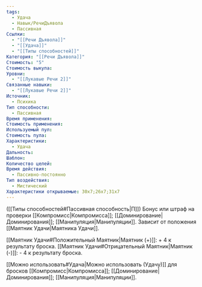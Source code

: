 ```yaml
---
tags:
  - Удача
  - Навык/РечиДъявола
  - Пассивная
Ссылки:
  - "[[Речи Дъявола]]"
  - "[[Удача]]"
  - "[[Типы способностей]]"
Категория: "[[Речи Дъявола]]"
Стоимость: "5"
Стоимость выкупа: 
Уровни:
  - "[[Лукавые Речи 2]]"
Связанные навыки:
  - "[[Лукавые Речи 2]]"
Источник:
  - Психика
Тип способности:
  - Пассивная
Время применения: 
Стоимость применения: 
Используемый пул: 
Стоимость пула: 
Характеристики:
  - Удача
Дальность: 
Шаблон: 
Количество целей: 
Время действия:
  - Пассивно-постоянно
Тип воздействия:
  - Мистический
Характеристики открываемые: 30x7;26x7;31x7
---
```

([[Типы способностей#Пассивная способность|П]]) Бонус или штраф на проверки [[Компромисс|Компромисса]]; [[Доминирование|Доминирования]]; [[Манипуляция|Манипуляции]].  Зависит от положения [[Маятник Удачи|Маятника Удачи]].

[[Маятник Удачи#Положительный Маятник|Маятник (+)]]: + 4 к результату броска.
[[Маятник Удачи#Отрицательный Маятник|Маятник (-)]]: - 4 к результату броска.

[[Можно использовать#Удача|Можно использовать (Удачу)]] для бросков [[Компромисс|Компромисса]]; [[Доминирование|Доминирования]]; [[Манипуляция|Манипуляции]]. 